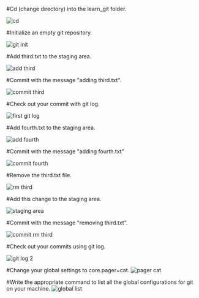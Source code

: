 #Cd (change directory) into the learn_git folder.

![cd](https://github.com/oumaa0/git-checkpoint/assets/153615550/1cbe90c4-e629-4271-97f1-e9edfcd1a8ae)

#Initialize an empty git repository.

![git init](https://github.com/oumaa0/git-checkpoint/assets/153615550/f4517516-57d3-4b5b-bdac-49d9b5b7dcdd)

#Add third.txt to the staging area.

![add third](https://github.com/oumaa0/git-checkpoint/assets/153615550/98a0137f-2464-4451-93af-4088d01035fa)

#Commit with the message "adding third.txt".

![commit third](https://github.com/oumaa0/git-checkpoint/assets/153615550/b06326f4-e8d7-48c7-b6da-fd860bf73794)

#Check out your commit with git log.

![first git log](https://github.com/oumaa0/git-checkpoint/assets/153615550/dd74fd35-faab-4b87-bebe-c5a22c0b47cd)

#Add fourth.txt to the staging area.

![add fourth](https://github.com/oumaa0/git-checkpoint/assets/153615550/e52d10e3-7769-4227-b999-7302b9ef383e)

#Commit with the message "adding fourth.txt"

![commit fourth](https://github.com/oumaa0/git-checkpoint/assets/153615550/2e44a33a-e949-4037-9061-4fc793e969b3)

#Remove the third.txt file.

![rm third](https://github.com/oumaa0/git-checkpoint/assets/153615550/00b5cbe1-dbeb-4ece-a790-36cc06bf0ad2)

#Add this change to the staging area.

![staging area](https://github.com/oumaa0/git-checkpoint/assets/153615550/3a209017-53ff-440f-8e75-05fa50128ae9)

#Commit with the message "removing third.txt".

![commit rm third](https://github.com/oumaa0/git-checkpoint/assets/153615550/01de17dd-c49c-4e4a-bea3-d616c5daf5ea)

#Check out your commits using git log.

![git log 2](https://github.com/oumaa0/git-checkpoint/assets/153615550/6277fe6d-2d6a-4b5a-804e-f8427c1c25e0)

#Change your global settings to core.pager=cat.
![pager cat](https://github.com/oumaa0/git-checkpoint/assets/153615550/c37ebb30-92a9-4341-a3e6-7d2820c267c9)

#Write the appropriate command to list all the global configurations for git on your machine.
![global list](https://github.com/oumaa0/git-checkpoint/assets/153615550/b859c563-3157-4c82-b1f0-61fd640862fd)

